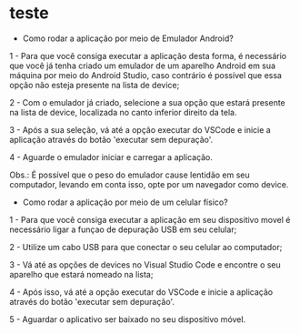 # teste

- Como rodar a aplicação por meio de Emulador Android?

1 - Para que você consiga executar a aplicação desta forma, é necessário que você já tenha criado um emulador de um aparelho Android em sua máquina por meio do Android Studio, caso contrário é possível que essa opção não esteja presente na lista de device;


2 - Com o emulador já criado, selecione a sua opção que estará presente na lista de device, localizada no canto inferior direito da tela.

3 - Após a sua seleção, vá até a opção executar do VSCode e inicie a aplicação através do botão 'executar sem depuração'.

4 - Aguarde o emulador iniciar e carregar a aplicação.

Obs.: É possível que o peso do emulador cause lentidão em seu computador, levando em conta isso, opte por um navegador como device.


- Como rodar a aplicação por meio de um celular físico?

1 - Para que você consiga executar a aplicação em seu dispositivo movel é necessário ligar a funçao de depuração USB em seu celular;

2 - Utilize um cabo USB para que conectar o seu celular ao computador;

3 - Vá até as opções de devices no Visual Studio Code e encontre o seu aparelho que estará nomeado na lista;

4 - Após isso, vá até a opção executar do VSCode e inicie a aplicação através do botão 'executar sem depuração'.

5 - Aguardar o aplicativo ser baixado no seu dispositivo móvel.
